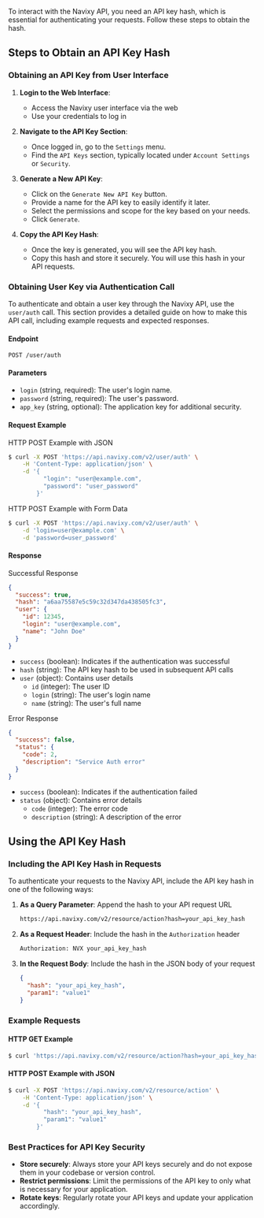 
To interact with the Navixy API, you need an API key hash, which is essential for authenticating your requests. Follow these steps to obtain the hash.

## Steps to Obtain an API Key Hash

### Obtaining an API Key from User Interface

1. **Login to the Web Interface**:
    - Access the Navixy user interface via the web
    - Use your credentials to log in

2. **Navigate to the API Key Section**:
    - Once logged in, go to the `Settings` menu.
    - Find the `API Keys` section, typically located under `Account Settings` or `Security`.

3. **Generate a New API Key**:
    - Click on the `Generate New API Key` button.
    - Provide a name for the API key to easily identify it later.
    - Select the permissions and scope for the key based on your needs.
    - Click `Generate`.

4. **Copy the API Key Hash**:
    - Once the key is generated, you will see the API key hash.
    - Copy this hash and store it securely. You will use this hash in your API requests.

### Obtaining User Key via Authentication Call

To authenticate and obtain a user key through the Navixy API, use the `user/auth` call. This section provides a detailed guide on how to make this API call, including example requests and expected responses.

#### Endpoint

```
POST /user/auth
```

#### Parameters

- `login` (string, required): The user's login name.
- `password` (string, required): The user's password.
- `app_key` (string, optional): The application key for additional security.

#### Request Example

HTTP POST Example with JSON

```sh
$ curl -X POST 'https://api.navixy.com/v2/user/auth' \
    -H 'Content-Type: application/json' \
    -d '{
          "login": "user@example.com",
          "password": "user_password"
        }'
```

HTTP POST Example with Form Data

```sh
$ curl -X POST 'https://api.navixy.com/v2/user/auth' \
    -d 'login=user@example.com' \
    -d 'password=user_password'
```

#### Response

Successful Response

```json
{
  "success": true,
  "hash": "a6aa75587e5c59c32d347da438505fc3",
  "user": {
    "id": 12345,
    "login": "user@example.com",
    "name": "John Doe"
  }
}
```

- `success` (boolean): Indicates if the authentication was successful
- `hash` (string): The API key hash to be used in subsequent API calls
- `user` (object): Contains user details
  - `id` (integer): The user ID
  - `login` (string): The user's login name
  - `name` (string): The user's full name

Error Response

```json
{
  "success": false,
  "status": {
    "code": 2,
    "description": "Service Auth error"
  }
}
```

- `success` (boolean): Indicates if the authentication failed
- `status` (object): Contains error details
  - `code` (integer): The error code
  - `description` (string): A description of the error


## Using the API Key Hash

### Including the API Key Hash in Requests

To authenticate your requests to the Navixy API, include the API key hash in one of the following ways:

1. **As a Query Parameter**: Append the hash to your API request URL
   ```sh
   https://api.navixy.com/v2/resource/action?hash=your_api_key_hash
   ```

2. **As a Request Header**: Include the hash in the `Authorization` header
   ```sh
   Authorization: NVX your_api_key_hash
   ```

3. **In the Request Body**: Include the hash in the JSON body of your request
   ```json
   {
     "hash": "your_api_key_hash",
     "param1": "value1"
   }
   ```

### Example Requests

#### HTTP GET Example

```sh
$ curl 'https://api.navixy.com/v2/resource/action?hash=your_api_key_hash'
```

#### HTTP POST Example with JSON

```sh
$ curl -X POST 'https://api.navixy.com/v2/resource/action' \
    -H 'Content-Type: application/json' \
    -d '{
          "hash": "your_api_key_hash",
          "param1": "value1"
        }'
```

### Best Practices for API Key Security

- **Store securely**: Always store your API keys securely and do not expose them in your codebase or version control.
- **Restrict permissions**: Limit the permissions of the API key to only what is necessary for your application.
- **Rotate keys**: Regularly rotate your API keys and update your application accordingly.

